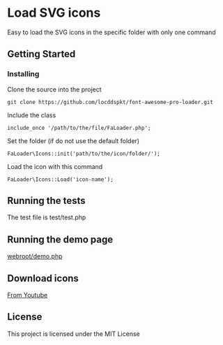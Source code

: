 # Load SVG icons

Easy to load the SVG icons in the specific folder with only one command

## Getting Started

### Installing

Clone the source into the project

```
git clone https://github.com/locddspkt/font-awesome-pro-loader.git
```

Include the class

```
include_once '/path/to/the/file/FaLoader.php';
```

Set the folder (if do not use the default folder)

```
FaLoader\Icons::init('path/to/the/icon/folder/');
```

Load the icon with this command

```
FaLoader\Icons::Load('icon-name');
```

## Running the tests

The test file is test/test.php

## Running the demo page

[webroot/demo.php](https://hptsoft.com/font-awesome-pro-loader/demo.php)

## Download icons

[From Youtube](https://youtu.be/b5MxmXZQRmE)


## License

This project is licensed under the MIT License
